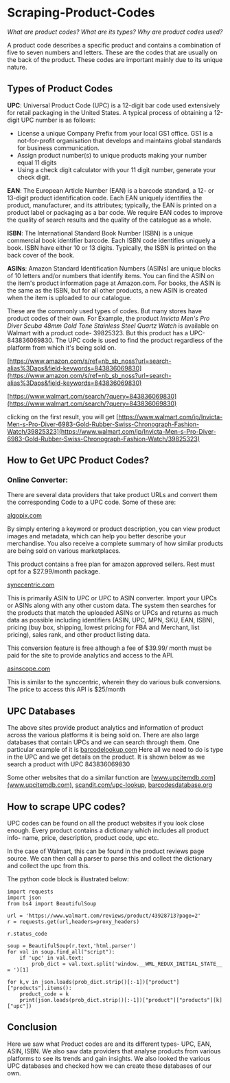 # Scraping-Product-Codes
*What are product codes? What are its types? Why are product codes used?*

A product code describes a specific product and contains a combination of five to seven numbers and letters. These are the codes that are usually on the back of the product. These codes are important mainly due to its unique nature.

## Types of Product Codes

**UPC**:
Universal Product Code (UPC) is a 12-digit bar code used extensively for retail packaging in the United States.
A typical process of obtaining a 12-digit UPC number is as follows:
- License a unique Company Prefix from your local GS1 office. GS1 is a not-for-profit organisation that develops and maintains global standards for business communication.
- Assign product number(s) to unique products making your number equal 11 digits
- Using a check digit calculator with your 11 digit number, generate your check digit.

**EAN**:
The European Article Number (EAN) is a barcode standard, a 12- or 13-digit product identification code. Each EAN uniquely identifies the product, manufacturer, and its attributes;
typically, the EAN is printed on a product label or packaging as a bar code. We require EAN codes to improve the quality of search results and the quality of the catalogue as a
whole.

**ISBN**:
The International Standard Book Number (ISBN) is a unique commercial book identifier barcode. Each ISBN code identifies uniquely a book. ISBN have either 10 or 13 digits.
Typically, the ISBN is printed on the back cover of the book.

**ASINs**:
Amazon Standard Identification Numbers (ASINs) are unique blocks of 10 letters and/or numbers that identify items. You can find the ASIN on the item's product information page at
Amazon.com. For books, the ASIN is the same as the ISBN, but for all other products, a new ASIN is created when the item is uploaded to our catalogue.



These are the commonly used types of codes. But many stores have product codes of their own. For Example, the product *Invicta Men's Pro Diver Scuba 48mm Gold Tone Stainless Steel
Quartz Watch* is available on Walmart with a product code- 39825323. But this product has a UPC-843836069830. The UPC code is used to find the product regardless of the platform 
from which it's being sold on.

[https://www.amazon.com/s/ref=nb_sb_noss?url=search-alias%3Daps&field-keywords=843836069830](https://www.amazon.com/s/ref=nb_sb_noss?url=search-alias%3Daps&field-keywords=843836069830)

[https://www.walmart.com/search/?query=843836069830](https://www.walmart.com/search/?query=843836069830)

clicking on the first result, you will get [https://www.walmart.com/ip/Invicta-Men-s-Pro-Diver-6983-Gold-Rubber-Swiss-Chronograph-Fashion-Watch/39825323](https://www.walmart.com/ip/Invicta-Men-s-Pro-Diver-6983-Gold-Rubber-Swiss-Chronograph-Fashion-Watch/39825323)



## How to Get UPC Product Codes?

### Online Converter:
There are several data providers that take product URLs and convert them the corresponding Code to a UPC code. Some of these are:


[algopix.com](algopix.com)

By simply entering a keyword or product description, you can view product images and metadata, which can help you better describe your merchandise. You also receive a complete
summary of how similar products are being sold on various marketplaces.

This product contains a free plan for amazon approved sellers. Rest must opt for a $27.99/month package.

[synccentric.com](synccentric.com)

This is primarily ASIN to UPC or UPC to ASIN converter. Import your UPCs or ASINs along with any other custom data. The system then searches for the products that match the
uploaded ASINs or UPCs and returns as much data as possible including identifiers (ASIN, UPC, MPN, SKU, EAN, ISBN), pricing (buy box, shipping, lowest pricing for FBA and
Merchant, list pricing), sales rank, and other product listing data.

This conversion feature is free although a fee of $39.99/ month must be paid for the site to provide analytics and access to the API.

[asinscope.com](asinscope.com)

This is similar to the synccentric, wherein they do various bulk conversions. The price to access this API is $25/month

## UPC Databases

The above sites provide product analytics and information of product across the various platforms it is being sold on.
There are also large databases that contain UPCs and we can search through them. One particular example of it is [barcodelookup.com](barcodelookup.com)
Here all we need to do is type in the UPC and we get details on the product. It is shown below as we search a product with UPC 843836069830

Some other websites that do a similar function are [www.upcitemdb.com](www.upcitemdb.com), [scandit.com/upc-lookup](scandit.com/upc-lookup), [barcodesdatabase.org](barcodesdatabase.org)


## How to scrape UPC codes?

UPC codes can be found on all the product websites if you look close enough. Every product contains a dictionary which includes all product info- name, price, description,
product code, upc etc.

In the case of Walmart, this can be found in the product reviews page source. We can then call a parser to parse this and collect the dictionary and collect the upc from this.

The python code block is illustrated below:

    import requests
    import json
    from bs4 import BeautifulSoup
    
    url = 'https://www.walmart.com/reviews/product/43928713?page=2'
    r = requests.get(url,headers=proxy_headers)

    r.status_code

    soup = BeautifulSoup(r.text,'html.parser')
    for val in soup.find_all("script"):
        if 'upc' in val.text:
            prob_dict = val.text.split('window.__WML_REDUX_INITIAL_STATE__ = ')[1]

    for k,v in json.loads(prob_dict.strip()[:-1])["product"]["products"].items():
        product_code = k
        print(json.loads(prob_dict.strip()[:-1])["product"]["products"][k]["upc"])

## Conclusion

Here we saw what Product codes are and its different types- UPC, EAN, ASIN, ISBN. We also saw data providers that analyse products from various platforms to see its trends and
gain insights. We also looked the various UPC databases and checked how we can create these databases of our own.
